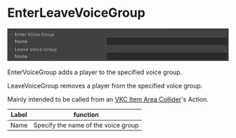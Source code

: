 # EnterLeaveVoiceGroup

![EnterLeaveVoiceGroup](img/EnterLeaveVoiceGroup.jpg)

EnterVoiceGroup adds a player to the specified voice group.

LeaveVoiceGroup removes a player from the specified voice group.

Mainly intended to be called from an [VKC Item Area Collider](../../VKCComponents/VKCItemAreaCollider.md)'s Action.

|  Label |  function  |
| ----   | ---- |
| Name | Specify the name of the voice group |
